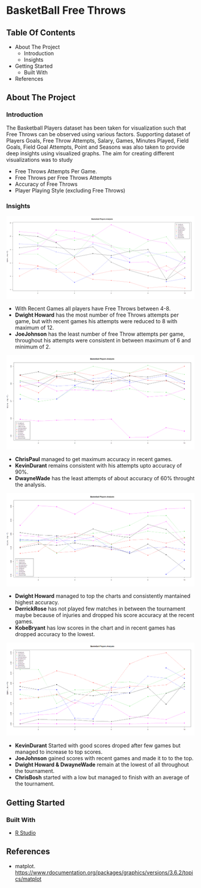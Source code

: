 # BasketBall Free Throws

## Table Of Contents
* About The Project
  * Introduction
  * Insights
* Getting Started
  * Built With
* References

## About The Project
### Introduction
The Basketball Players dataset has been taken for visualization such that Free Throws can be observed using various factors. Supporting dataset of Players Goals, Free Throw Attempts, Salary, Games, Minutes Played, Field Goals, Field Goal Attempts, Point and Seasons was also taken to provide deep insights using visualized graphs. 
The aim for creating different visualizations was to study 
* Free Throws Attempts Per Game.
* Free Throws per Free Throws Attempts
* Accuracy of Free Throws
* Player Playing Style (excluding Free Throws)

### Insights
![Free Throws Attempts Per Game](https://github.com/mukulgoyal19/Basketball-Free-Throws/blob/master/Code%20and%20Insights/FreeThrowsAttempts%20per%20Game.png)
* With Recent Games all players have Free Throws between 4-8.
* **Dwight Howard** has the most number of free Throws attempts per game, but with recent games his attempts were reduced to 8 with maximum of 12.
* **JoeJohnson** has the least number of free Throw attempts per game, throughout his attempts were consistent in between maximum of 6 and minimum of 2.

![Free Throws per Free Throws Attempts](https://github.com/mukulgoyal19/Basketball-Free-Throws/blob/master/Code%20and%20Insights/FreeThrows%20per%20FreeThrowAttempt.png)
* **ChrisPaul** managed to get maximum accuracy in recent games.
* **KevinDurant** remains consistent with his attempts upto accuracy of 90%. 
* **DwayneWade** has the least attempts of about accuracy of 60% throught the analysis.

![Accuracy of Free Throws](https://github.com/mukulgoyal19/Basketball-Free-Throws/blob/master/Code%20and%20Insights/FieldGoals%20per%20FieldGoalAttempts.png)
* **Dwight Howard** managed to top the charts and consistently mantained highest accuracy. 
* **DerrickRose** has not played few matches in between the tournament maybe because of injuries and dropped his score accuracy at the recent games.
* **KobeBryant** has low scores in the chart and in recent games has dropped accuracy to the lowest.

![Player Playing Style (excluding Free Throws)](https://github.com/mukulgoyal19/Basketball-Free-Throws/blob/master/Code%20and%20Insights/Player%20Style%20method%20excluding%20Free%20Throws.png)
* **KevinDurant** Started with good scores droped after few games but managed to increase to top scores.
* **JoeJohnson** gained scores with recent games and made it to to the top.
* **Dwight Howard & DwayneWade** remain at the lowest of all throughout the tournament.
* **ChrisBosh** started with a low but managed to finish with an average of the tournament.


## Getting Started
### Built With
* [R Studio](https://rstudio.com/products/rstudio/download/)

## References
* matplot. https://www.rdocumentation.org/packages/graphics/versions/3.6.2/topics/matplot
